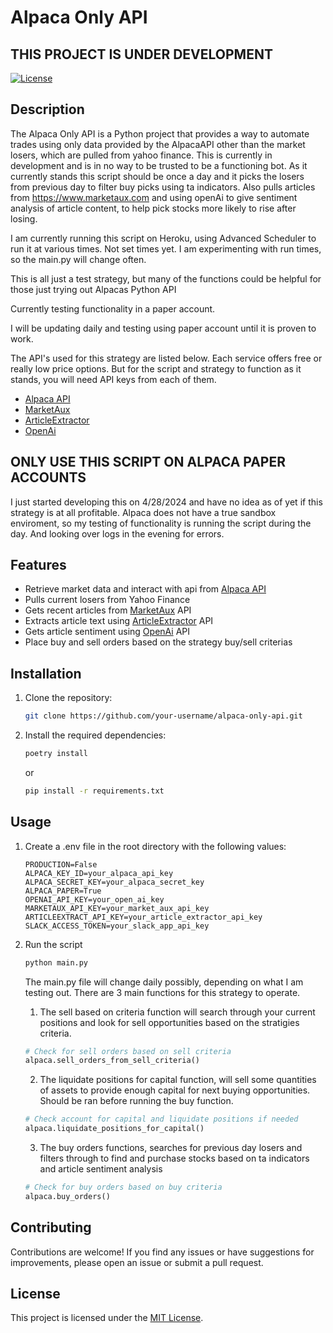 # Alpaca Only API

## THIS PROJECT IS UNDER DEVELOPMENT

[![License](https://img.shields.io/badge/license-MIT-blue.svg)](https://github.com/your-username/alpaca-only-api/blob/main/LICENSE)

## Description

The Alpaca Only API is a Python project that provides a way to automate trades using only data provided by the AlpacaAPI other than the market losers, which are pulled from yahoo finance. This is currently in development and is in no way to be trusted to be a functioning bot. As it currently stands this script should be once a day and it picks the losers from previous day to filter buy picks using ta indicators. Also pulls articles from https://www.marketaux.com and using openAi to give sentiment analysis of article content, to help pick stocks more likely to rise after losing.

I am currently running this script on Heroku, using Advanced Scheduler to run it at various times. Not set times yet. I am experimenting with run times, so the main.py will change often.

This is all just a test strategy, but many of the functions could be helpful for those just trying out Alpacas Python API

Currently testing functionality in a paper account. 

I will be updating daily and testing using paper account until it is proven to work.

The API's used for this strategy are listed below. Each service offers free or really low price options. But for the script and strategy to function as it stands, you will need API keys from each of them.

- [Alpaca API](https://alpaca.markets/)
- [MarketAux](https://www.marketaux.com/)
- [ArticleExtractor](https://www.articlextractor.com/)
- [OpenAi](https://platform.openai.com)

## ONLY USE THIS SCRIPT ON ALPACA PAPER ACCOUNTS
I just started developing this on 4/28/2024 and have no idea as of yet if this strategy is at all profitable. Alpaca does not have a true sandbox enviroment, so my testing of functionality is running the script during the day. And looking over logs in the evening for errors.

## Features

- Retrieve market data and interact with api from [Alpaca API](https://alpaca.markets/)
- Pulls current losers from Yahoo Finance 
- Gets recent articles from [MarketAux](https://www.marketaux.com/) API
- Extracts article text using [ArticleExtractor](https://www.articlextractor.com/) API
- Gets article sentiment using [OpenAi](https://platform.openai.com) API
- Place buy and sell orders based on the strategy buy/sell criterias

## Installation

1. Clone the repository:

    ```bash
    git clone https://github.com/your-username/alpaca-only-api.git
    ```

2. Install the required dependencies:

    ```bash
    poetry install
    ```
    or
    
    ```bash
    pip install -r requirements.txt
    ```

## Usage

1. Create a .env file in the root directory with the following values:

    ```properties
    PRODUCTION=False
    ALPACA_KEY_ID=your_alpaca_api_key
    ALPACA_SECRET_KEY=your_alpaca_secret_key
    ALPACA_PAPER=True
    OPENAI_API_KEY=your_open_ai_key
    MARKETAUX_API_KEY=your_market_aux_api_key
    ARTICLEEXTRACT_API_KEY=your_article_extractor_api_key
    SLACK_ACCESS_TOKEN=your_slack_app_api_key
    ```

2. Run the script

    ```bash
    python main.py
    ```
    The main.py file will change daily possibly, depending on what I am testing out. There are 3 main functions for this strategy to operate.

    1. The sell based on criteria function will search through your current positions and look for sell opportunities based on the stratigies criteria.
    ```python
    # Check for sell orders based on sell criteria
    alpaca.sell_orders_from_sell_criteria()
    ```

    2. The liquidate positions for capital function, will sell some quantities of assets to provide enough capital for next buying opportunities. Should be ran before running the buy function.
    ```python
    # Check account for capital and liquidate positions if needed
    alpaca.liquidate_positions_for_capital()
    ```

    3. The buy orders functions, searches for previous day losers and filters through to find and purchase stocks based on ta indicators and article sentiment analysis
    ```python
    # Check for buy orders based on buy criteria
    alpaca.buy_orders()
    ```

## Contributing

Contributions are welcome! If you find any issues or have suggestions for improvements, please open an issue or submit a pull request.

## License

This project is licensed under the [MIT License](https://github.com/your-username/alpaca-only-api/blob/main/LICENSE).